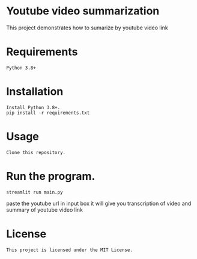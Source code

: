 
<h1>Youtube video summarization
</h1>
This project demonstrates how to sumarize by youtube video link
<h1>Requirements</h1>

    Python 3.8+
    

<h1>Installation</h1>

    Install Python 3.8+.
    pip install -r requirements.txt
    

<h1>Usage</h1>

    Clone this repository.
<h1>Run the program.</h1>
    
    streamlit run main.py
    
paste the youtube url in  input box it will give you transcription of video and summary of youtube video link

<H1>License</H1>

    This project is licensed under the MIT License.
    
